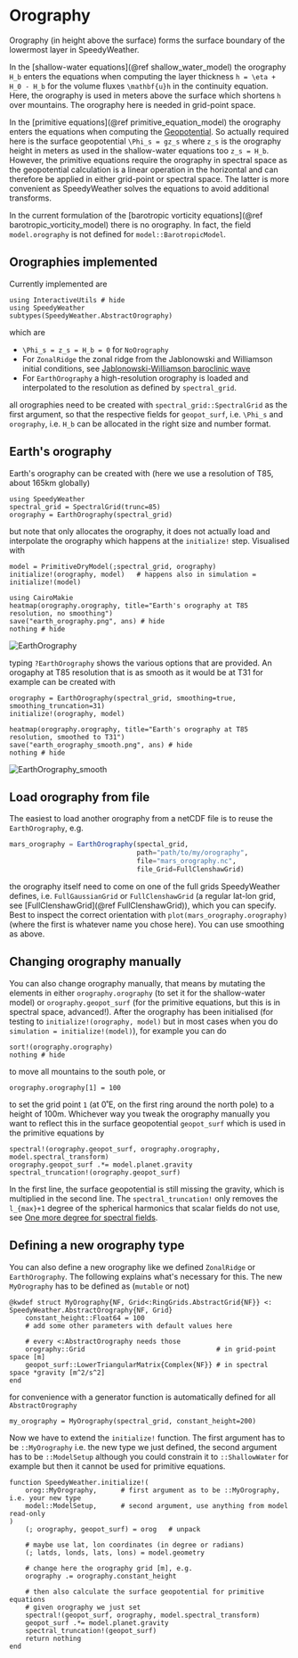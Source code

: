 # Orography

Orography (in height above the surface) forms the surface boundary of the
lowermost layer in SpeedyWeather. 

In the [shallow-water equations](@ref shallow_water_model) the orography
``H_b`` enters the equations when computing the layer thickness ``h = \eta + H_0 - H_b``
for the volume fluxes ``\mathbf{u}h`` in the continuity equation.
Here, the orography is used in meters above the surface which shortens
``h`` over mountains. The orography here is needed in grid-point space.

In the [primitive equations](@ref primitive_equation_model) the orography enters
the equations when computing the [Geopotential](@ref). So actually required here
is the surface geopotential ``\Phi_s = gz_s`` where ``z_s``
is the orography height in meters as used in the shallow-water equations too
``z_s = H_b``.
However, the primitive equations require the orography in spectral
space as the geopotential calculation is a linear operation in the
horizontal and can therefore be applied in either grid-point or spectral space.
The latter is more convenient as SpeedyWeather solves the equations
to avoid additional transforms.

In the current formulation of the
[barotropic vorticity equations](@ref barotropic_vorticity_model) there is no
orography. In fact, the field `model.orography` is not defined for
`model::BarotropicModel`.

## Orographies implemented

Currently implemented are
```@example orography
using InteractiveUtils # hide
using SpeedyWeather
subtypes(SpeedyWeather.AbstractOrography)
```
which are 

- ``\Phi_s = z_s = H_b = 0`` for `NoOrography`
- For `ZonalRidge` the zonal ridge from the Jablonowski and Williamson initial conditions, see [Jablonowski-Williamson baroclinic wave](@ref)
- For `EarthOrography` a high-resolution orography is loaded and interpolated to the resolution as defined by `spectral_grid`.

all orographies need to be created with `spectral_grid::SpectralGrid` as the first argument,
so that the respective fields for `geopot_surf`, i.e. ``\Phi_s`` and `orography`, i.e. ``H_b``
can be allocated in the right size and number format.

## Earth's orography

Earth's orography can be created with (here we use a resolution of T85, about 165km globally)

```@example orography
using SpeedyWeather
spectral_grid = SpectralGrid(trunc=85)
orography = EarthOrography(spectral_grid)
```

but note that only allocates the orography, it does not actually load
and interpolate the orography which happens at the `initialize!`
step. Visualised with

```@example orography
model = PrimitiveDryModel(;spectral_grid, orography)
initialize!(orography, model)   # happens also in simulation = initialize!(model)

using CairoMakie
heatmap(orography.orography, title="Earth's orography at T85 resolution, no smoothing")
save("earth_orography.png", ans) # hide
nothing # hide
```
![EarthOrography](earth_orography.png)

typing `?EarthOrography` shows the various options that are provided.
An orogaphy at T85 resolution that is as smooth as it would be at T31
for example can be created with

```@example orography
orography = EarthOrography(spectral_grid, smoothing=true, smoothing_truncation=31)
initialize!(orography, model)

heatmap(orography.orography, title="Earth's orography at T85 resolution, smoothed to T31")
save("earth_orography_smooth.png", ans) # hide
nothing # hide
```
![EarthOrography_smooth](earth_orography_smooth.png)

## Load orography from file

The easiest to load another orography from a netCDF file is to reuse the
`EarthOrography`, e.g.

```julia
mars_orography = EarthOrography(spectal_grid, 
                                path="path/to/my/orography",
                                file="mars_orography.nc",
                                file_Grid=FullClenshawGrid)
```
the orography itself need to come on one of the full grids
SpeedyWeather defines, i.e. `FullGaussianGrid` or `FullClenshawGrid`
(a regular lat-lon grid, see [FullClenshawGrid](@ref FullClenshawGrid)),
which you can specify. Best to inspect the correct orientation with
`plot(mars_orography.orography)` (where the first is whatever name you chose here).
You can use smoothing as above.

## Changing orography manually

You can also change orography manually, that means by mutating the elements
in either `orography.orography` (to set it for the shallow-water model)
or `orography.geopot_surf` (for the primitive equations, but this is in
spectral space, advanced!). After the orography has been initialised
(for testing to `initialize!(orography, model)` but in most cases when 
you do `simulation = initialize!(model)`), for example you can do

```@example orography
sort!(orography.orography)
nothing # hide
```

to move all mountains to the south pole, or

```@example orography
orography.orography[1] = 100
```

to set the grid point `1` (at 0˚E, on the first ring around the north pole)
to a height of 100m. Whichever way you tweak the orography manually
you want to reflect this in the surface geopotential `geopot_surf` which is
used in the primitive equations by

```@example orography
spectral!(orography.geopot_surf, orography.orography, model.spectral_transform)
orography.geopot_surf .*= model.planet.gravity
spectral_truncation!(orography.geopot_surf)
```

In the first line, the surface geopotential is still missing the gravity,
which is multiplied in the second line. The `spectral_truncation!`
only removes the ``l_{max}+1`` degree of the spherical harmonics that
scalar fields do not use, see [One more degree for spectral fields](@ref).

## Defining a new orography type

You can also define a new orography like we defined `ZonalRidge` or `EarthOrography`.
The following explains what's necessary for this. The new `MyOrography` has to be defined as
(`mutable` or not)

```@example orography
@kwdef struct MyOrography{NF, Grid<:RingGrids.AbstractGrid{NF}} <: SpeedyWeather.AbstractOrography{NF, Grid}
    constant_height::Float64 = 100
    # add some other parameters with default values here

    # every <:AbstractOrography needs those
    orography::Grid                                 # in grid-point space [m]
    geopot_surf::LowerTriangularMatrix{Complex{NF}} # in spectral space *gravity [m^2/s^2]
end
```

for convenience with a generator function is automatically defined for all `AbstractOrography`

```@example orography
my_orography = MyOrography(spectral_grid, constant_height=200)
```

Now we have to extend the `initialize!` function. The first argument has to be
`::MyOrography` i.e. the new type we just defined, the second argument has to be
`::ModelSetup` although you could constrain it to `::ShallowWater` for example
but then it cannot be used for primitive equations.

```@example orography
function SpeedyWeather.initialize!(
    orog::MyOrography,      # first argument as to be ::MyOrography, i.e. your new type
    model::ModelSetup,      # second argument, use anything from model read-only
)
    (; orography, geopot_surf) = orog   # unpack

    # maybe use lat, lon coordinates (in degree or radians)
    (; latds, londs, lats, lons) = model.geometry

    # change here the orography grid [m], e.g.
    orography .= orography.constant_height

    # then also calculate the surface geopotential for primitive equations
    # given orography we just set
    spectral!(geopot_surf, orography, model.spectral_transform)
    geopot_surf .*= model.planet.gravity
    spectral_truncation!(geopot_surf)
    return nothing
end
```

